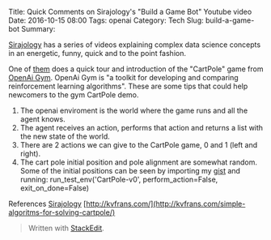 Title: Quick Comments on Sirajology's "Build a Game Bot" Youtube video
Date: 2016-10-15 08:00
Tags: openai
Category: Tech
Slug: build-a-game-bot
Summary: 



[Sirajology](https://www.youtube.com/channel/UCWN3xxRkmTPmbKwht9FuE5A) has a series of videos explaining complex data science concepts in an energetic, funny, quick and to the point fashion.

One of [them](https://youtu.be/3vxk91K1PiI?t=886) does a quick tour and introduction of the "CartPole" game from [OpenAi Gym](https://gym.openai.com).  OpenAi Gym is "a toolkit for developing and comparing reinforcement learning algorithms". These are some tips that could help newcomers to the gym CartPole demo.

 1. The openai enviroment is the world where the game runs and all the agent knows.
 2. The agent receives an action, performs that action and returns a list with the new state of the world.
 2. There are 2 actions we can give to the CartPole game, 0 and 1 (left and right).
 2. The cart pole initial position and pole alignment are somewhat random. Some of the initial positions can be seen by importing my [gist](https://gist.github.com/hugoalvarado/c9f0f27bf619f4bafac840fac5c52d1c) and running: run_test_env('CartPole-v0', perform_action=False, exit_on_done=False) 
 

References
[Sirajology](https://www.youtube.com/watch?v=3vxk91K1PiI)
[http://kvfrans.com/](http://kvfrans.com/simple-algoritms-for-solving-cartpole/)

> Written with [StackEdit](https://stackedit.io/).
